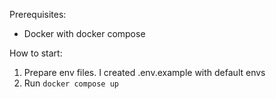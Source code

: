 Prerequisites:
- Docker with docker compose

How to start:
1. Prepare env files. I created .env.example with default envs
2. Run `docker compose up`

